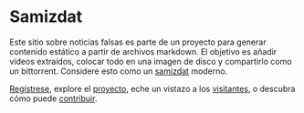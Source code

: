 # Samizdat

Este sitio sobre noticias falsas es parte de un proyecto para generar contenido estático a partir de archivos markdown.
El objetivo es añadir vídeos extraídos, colocar todo en una imagen de disco y compartirlo como un bittorrent.
Considere esto como un <a href="https://es.wikipedia.org/wiki/Samizdat" target="_blank">samizdat</a> moderno.

[Regístrese](account/), explore el [proyecto](project/), eche un vistazo a los [visitantes](https://fakenews.com/matomo/),
o descubra cómo puede [contribuir](contribute/).